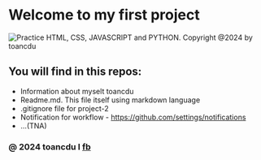 # Welcome to my first project
![Practice HTML, CSS, JAVASCRIPT and PYTHON. Copyright @2024 by toancdu](https://github.com/toancdu/PROJECT-2.git)

## You will find in this repos: 
* Information about myselt toancdu
* Readme.md. This file itself using markdown language
* .gitignore file for project-2
* Notification for workflow - https://github.com/settings/notifications
* ...(TNA)
### @ 2024 toancdu I [fb ](https://www.facebook.com/profile.php?id=100035287815664)


